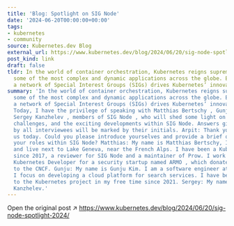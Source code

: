 ```yaml
---
title: 'Blog: Spotlight on SIG Node'
date: '2024-06-20T00:00:00+00:00'
tags:
- kubernetes
- community
source: Kubernetes.dev Blog
external_url: https://www.kubernetes.dev/blog/2024/06/20/sig-node-spotlight-2024/
post_kind: link
draft: false
tldr: In the world of container orchestration, Kubernetes reigns supreme, powering
  some of the most complex and dynamic applications across the globe. Behind the scenes,
  a network of Special Interest Groups (SIGs) drives Kubernetes’ innovation and stability.
summary: 'In the world of container orchestration, Kubernetes reigns supreme, powering
  some of the most complex and dynamic applications across the globe. Behind the scenes,
  a network of Special Interest Groups (SIGs) drives Kubernetes’ innovation and stability.
  Today, I have the privilege of speaking with Matthias Bertschy , Gunju Kim , and
  Sergey Kanzhelev , members of SIG Node , who will shed some light on their roles,
  challenges, and the exciting developments within SIG Node. Answers given collectively
  by all interviewees will be marked by their initials. Arpit: Thank you for joining
  us today. Could you please introduce yourselves and provide a brief overview of
  your roles within SIG Node? Matthias: My name is Matthias Bertschy, I am French
  and live next to Lake Geneva, near the French Alps. I have been a Kubernetes contributor
  since 2017, a reviewer for SIG Node and a maintainer of Prow. I work as a Senior
  Kubernetes Developer for a security startup named ARMO , which donated Kubescape
  to the CNCF. Gunju: My name is Gunju Kim. I am a software engineer at NAVER , where
  I focus on developing a cloud platform for search services. I have been contributing
  to the Kubernetes project in my free time since 2021. Sergey: My name is Sergey
  Kanzhelev.'
---
```

Open the original post ↗ https://www.kubernetes.dev/blog/2024/06/20/sig-node-spotlight-2024/
